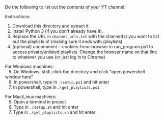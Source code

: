 Do the following to list out the contents of your YT channel:

Instructions:
1. Download this directory and extract it
2. Install Python 3 (if you don't already have it).
3. Replace the URL in `channel_urls.txt` with the channel(s) you want to list out the playlists of (making sure it ends with /playlists)
4. (optional) uncomment --cookies-from-browser in run_program.ps1 to access private/unlisted playlists. Change the browser name on that line to whatever you use (or just log in to Chrome)  

For Windows machines:  
&nbsp;&nbsp;&nbsp;5. On Windows, shift-click the directory and click "open powershell window here"  
&nbsp;&nbsp;&nbsp;6. In powershell, type in `.\setup.ps1` and hit enter  
&nbsp;&nbsp;&nbsp;7. In powershell, type in `.\get_playlists.ps1`  

For Mac/Linux machines:  
&nbsp;&nbsp;&nbsp;5. Open a terminal in project  
&nbsp;&nbsp;&nbsp;6. Type in `./setup.sh` and hit enter  
&nbsp;&nbsp;&nbsp;7. Type in `./get_playlists.sh` and hit enter  
